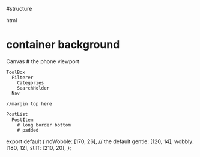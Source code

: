 #structure

html
  # container background

  Canvas
    # the phone viewport

    ToolBox
      Filterer
        Categories
        SearchHolder
      Nav

    //margin top here

    PostList
      PostItem
        # long border bottom
        # padded


export default {
  noWobble: [170, 26], // the default
  gentle: [120, 14],
  wobbly: [180, 12],
  stiff: [210, 20],
};